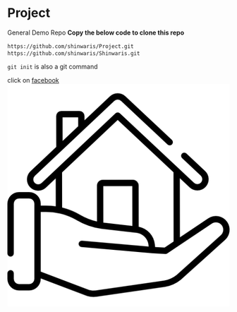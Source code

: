# Project
General Demo Repo
**Copy the below code to clone this repo**
```
https://github.com/shinwaris/Project.git
https://github.com/shinwaris/Shinwaris.git
```
`git init` is also a git command

click on [facebook](https://www.facebook.com/shahsawood.delta.9)
![SVG](house.png#gh-light-mode-only)
